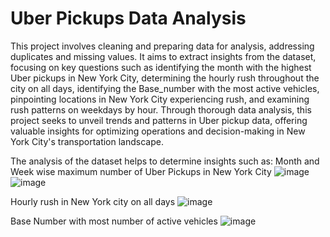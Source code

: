 # Uber Pickups Data Analysis
This project involves cleaning and preparing data for analysis, addressing duplicates and missing values. It aims to extract insights from the dataset, focusing on key questions such as identifying the month with the highest Uber pickups in New York City, determining the hourly rush throughout the city on all days, identifying the Base_number with the most active vehicles, pinpointing locations in New York City experiencing rush, and examining rush patterns on weekdays by hour. Through thorough data analysis, this project seeks to unveil trends and patterns in Uber pickup data, offering valuable insights for optimizing operations and decision-making in New York City's transportation landscape.

The analysis of the dataset helps to determine insights such as:
Month and Week wise maximum number of Uber Pickups in New York City
![image](https://github.com/306Shubham/Uber-Data-Analysis-Project/assets/86708136/362018ea-d1c6-4850-a6f0-0467c6003f31)
![image](https://github.com/306Shubham/Uber-Data-Analysis-Project/assets/86708136/041ea49e-84e0-4ba5-ab9b-625f2ad95278)

Hourly rush in New York city on all days
![image](https://github.com/306Shubham/Uber-Data-Analysis-Project/assets/86708136/81f98d29-7158-4f07-9efe-8be6ab9c596b)

Base Number with most number of active vehicles
![image](https://github.com/306Shubham/Uber-Data-Analysis-Project/assets/86708136/487ac458-567b-4e28-8d5a-dcdd33073f9f)


